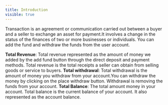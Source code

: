 ```yaml
---
title: Introduction
visible: true
---
```


Transaction is an agreement or communication carried out between a buyer and a seller to exchange an asset for payment.It involves a change in the status of the finances of two or more businesses or individuals.
You can add the fund and withdraw the funds from the user account.

**Total Revenue**:  Total revenue represented as the amount of money we added by the add fund button through the direct deposit and payment methods. Total revenue is the total receipts a seller can obtain from selling goods or service to buyers. 
**Total withdrawal**:  Total withdrawal is the amount of money you withdraw from your account.You can withdraw the money by clicking on the place withdraw button. Withdrawal is removing the funds from your account.
**Total Balance**:  The total amount money in your account. Total balance is  the current balance of your account. It also represented as the account balance.
